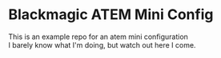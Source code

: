 # Blackmagic ATEM Mini Config
This is an example repo for an atem mini configuration
<br>
I barely know what I'm doing, but watch out here I come.
